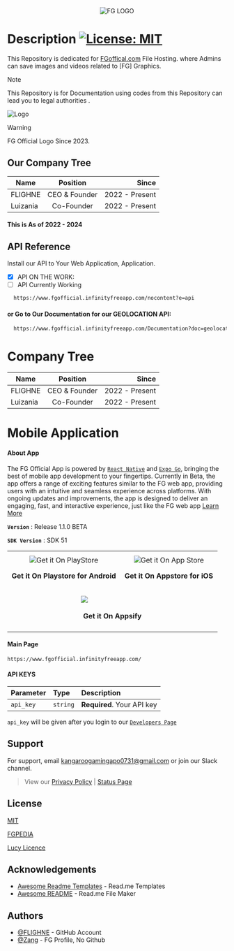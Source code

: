 
<div align="center">
  <img src="https://flighne.github.io/favicons/android-chrome-192x192.png#center" alt="FG LOGO">
</div>


# Description [![License: MIT](https://img.shields.io/badge/License-MIT-yellow.svg)](https://opensource.org/licenses/MIT)

This Repository is dedicated for [FGoffical.com](fgofficial.infinityfreeapp.com/Index) File Hosting. where Admins can save images and videos related to [FG] Graphics.
> [!NOTE]
> This Repository is for Documentation using codes from this Repository can lead you to legal authorities .

![Logo](https://flighne.github.io/fg%20(1).png)

> [!WARNING]
> FG Official Logo Since 2023.
## Our Company Tree

| Name        | Position           | Since  |
| ------------- |:-------------:| -----:|
| FLIGHNE      | CEO & Founder | 2022 - Present |
| Luizania      | Co-Founder      |   2022 - Present |

#### This is As of 2022 - 2024

## API Reference

Install our API to Your Web Application, Application.
- [x] API ON THE WORK:
- [ ] API Currently Working

```bash
  https://www.fgofficial.infinityfreeapp.com/nocontent?e=api
```
#### or Go to Our Documentation for our GEOLOCATION API:
```bash
  https://www.fgofficial.infinityfreeapp.com/Documentation?doc=geolocation
```

# Company Tree 
| Name        | Position           | Since  |
| ------------- |:-------------:| -----:|
| FLIGHNE      | CEO & Founder | 2022 - Present |
| Luizania      | Co-Founder      |   2022 - Present |


# Mobile Application

#### About App
The FG Official App is powered by [`React Native`](https://reactnative.dev/) and [`Expo Go`](https://expo.dev/home), bringing the best of mobile app development to your fingertips. Currently in Beta, the app offers a range of exciting features similar to the FG web app, providing users with an intuitive and seamless experience across platforms. With ongoing updates and improvements, the app is designed to deliver an engaging, fast, and interactive experience, just like the FG web app [Learn More](https://www.fgofficial.infinityfreeapp.com/article/fg-app-update-november-new-features-performance-improvements-and-customizations)

**`Version`** : Release 1.1.0 BETA

**`SDK Version`** : SDK 51


<table align="center" border="0" style="border-collapse: collapse;">
  <tr>
    <td align="center" style="padding: 10px;">
      <a href="https://play.google.com/store/apps?hl=en" style="text-decoration: none; border: none;">
        <img src="https://flighne.github.io/fg-logos/getitonPS.png" alt="Get it On PlayStore">
      </a>
      <p>
        <strong>Get it On Playstore for Android</strong>
      </p>
    </td>
    <td align="center" style="padding: 10px;">
      <a href="https://www.apple.com/app-store/" style="text-decoration: none; border: none;">
        <img src="https://flighne.github.io/fg-logos/getitonAS.png" alt="Get it On App Store">
      </a>
      <p>
        <strong>Get it On Appstore for iOS</strong>
      </p>
    </td>
  </tr>
  <tr>
    <td colspan="2" align="center" style="padding: 10px;">
      <a href="https://fgofficial.infinityfreeapp.com/download" style="text-decoration: none; color: transparent;">
        <img src="https://flighne.github.io/fg-logos/getitonAPPSIFY.png" alt="Get it On Appsify">
      </a>
      <p align="center">
        <strong>Get it On Appsify</strong>
      </p>
    </td>
  </tr>
</table>

#### Main Page

```http
https://www.fgofficial.infinityfreeapp.com/
```

#### API KEYS

| Parameter | Type     | Description                |
| :-------- | :------- | :------------------------- |
| `api_key` | `string` | **Required**. Your API key |

`api_key` will be given after you login to our [`Developers Page`](https://status.fgofficial.infinityfreeapp.com/Doccumentation)



## Support

For support, email [kangaroogamingapo0731@gmail.com](mailto:kangaroogamingapo0731@gmail.com) or join our Slack channel.
> View our [Privacy Policy](https://www.fgofficial.infinityfreeapp.com/Privacy) | [Status Page](https://status.fgofficial.infinityfreeapp.com)
## License

[MIT](https://choosealicense.com/licenses/mit/)

[FGPEDIA](https://www.fgofficial.infinityfreeapp.com/)

[Lucy Licence](https://www.fgofficial.infinityfreeapp.com/Verify)
## Acknowledgements

 - [Awesome Readme Templates](https://awesomeopensource.com/project/elangosundar/awesome-README-templates) - Read.me Templates
 - [Awesome README](https://github.com/matiassingers/awesome-readme) - Read.me File Maker


## Authors

- [@FLIGHNE](https://www.github.com/FLIGHNE) - GitHub Account
- [@Zang](https://www.fgofficial.infinityfreeapp.com/Profile-com?userkey=4750127453&-Lucy=FG-Profile-View&tab=about) - FG Profile, No Github
